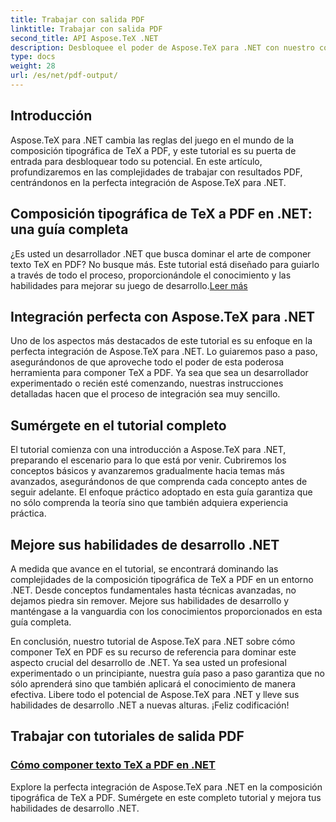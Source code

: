 ```yaml
---
title: Trabajar con salida PDF
linktitle: Trabajar con salida PDF
second_title: API Aspose.TeX .NET
description: Desbloquee el poder de Aspose.TeX para .NET con nuestro completo tutorial sobre composición tipográfica de TeX a PDF. Mejore sus habilidades de desarrollo .NET con una integración perfecta.
type: docs
weight: 28
url: /es/net/pdf-output/
---
```

## Introducción

Aspose.TeX para .NET cambia las reglas del juego en el mundo de la composición tipográfica de TeX a PDF, y este tutorial es su puerta de entrada para desbloquear todo su potencial. En este artículo, profundizaremos en las complejidades de trabajar con resultados PDF, centrándonos en la perfecta integración de Aspose.TeX para .NET.

## Composición tipográfica de TeX a PDF en .NET: una guía completa

¿Es usted un desarrollador .NET que busca dominar el arte de componer texto TeX en PDF? No busque más. Este tutorial está diseñado para guiarlo a través de todo el proceso, proporcionándole el conocimiento y las habilidades para mejorar su juego de desarrollo.[Leer más](./typeset-tex-to-pdf/)

## Integración perfecta con Aspose.TeX para .NET

Uno de los aspectos más destacados de este tutorial es su enfoque en la perfecta integración de Aspose.TeX para .NET. Lo guiaremos paso a paso, asegurándonos de que aproveche todo el poder de esta poderosa herramienta para componer TeX a PDF. Ya sea que sea un desarrollador experimentado o recién esté comenzando, nuestras instrucciones detalladas hacen que el proceso de integración sea muy sencillo.

## Sumérgete en el tutorial completo

El tutorial comienza con una introducción a Aspose.TeX para .NET, preparando el escenario para lo que está por venir. Cubriremos los conceptos básicos y avanzaremos gradualmente hacia temas más avanzados, asegurándonos de que comprenda cada concepto antes de seguir adelante. El enfoque práctico adoptado en esta guía garantiza que no sólo comprenda la teoría sino que también adquiera experiencia práctica.

## Mejore sus habilidades de desarrollo .NET

A medida que avance en el tutorial, se encontrará dominando las complejidades de la composición tipográfica de TeX a PDF en un entorno .NET. Desde conceptos fundamentales hasta técnicas avanzadas, no dejamos piedra sin remover. Mejore sus habilidades de desarrollo y manténgase a la vanguardia con los conocimientos proporcionados en esta guía completa.

En conclusión, nuestro tutorial de Aspose.TeX para .NET sobre cómo componer TeX en PDF es su recurso de referencia para dominar este aspecto crucial del desarrollo de .NET. Ya sea usted un profesional experimentado o un principiante, nuestra guía paso a paso garantiza que no sólo aprenderá sino que también aplicará el conocimiento de manera efectiva. Libere todo el potencial de Aspose.TeX para .NET y lleve sus habilidades de desarrollo .NET a nuevas alturas. ¡Feliz codificación!
## Trabajar con tutoriales de salida PDF
### [Cómo componer texto TeX a PDF en .NET](./typeset-tex-to-pdf/)
Explore la perfecta integración de Aspose.TeX para .NET en la composición tipográfica de TeX a PDF. Sumérgete en este completo tutorial y mejora tus habilidades de desarrollo .NET.